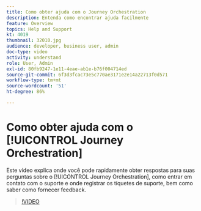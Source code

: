 ```yaml
---
title: Como obter ajuda com o Journey Orchestration
description: Entenda como encontrar ajuda facilmente
feature: Overview
topics: Help and Support
kt: 4019
thumbnail: 32010.jpg
audience: developer, business user, admin
doc-type: video
activity: understand
role: User, Admin
exl-id: 80fb9247-1e11-4eae-ab1e-b76f004714ed
source-git-commit: 6f3d3fcac73e5c770ae3171e2e14a22713f0d571
workflow-type: tm+mt
source-wordcount: '51'
ht-degree: 86%

---
```


# Como obter ajuda com o [!UICONTROL Journey Orchestration]

Este vídeo explica onde você pode rapidamente obter respostas para suas perguntas sobre o [!UICONTROL Journey Orchestration], como entrar em contato com o suporte e onde registrar os tíquetes de suporte, bem como saber como fornecer feedback.

>[!VIDEO](https://video.tv.adobe.com/v/32010?quality=12)
